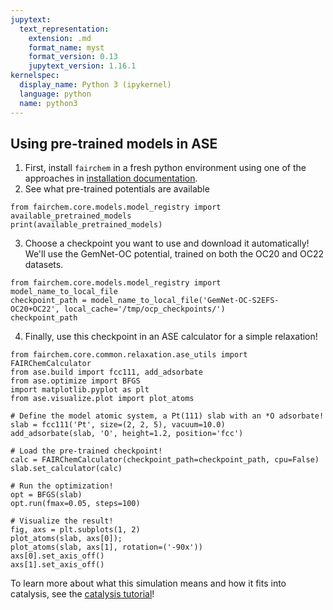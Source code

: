 ```yaml
---
jupytext:
  text_representation:
    extension: .md
    format_name: myst
    format_version: 0.13
    jupytext_version: 1.16.1
kernelspec:
  display_name: Python 3 (ipykernel)
  language: python
  name: python3
---
```


Using pre-trained models in ASE
----------

1. First, install `fairchem` in a fresh python environment using one of the approaches in [installation documentation](install).
2. See what pre-trained potentials are available 

```{code-cell} ipython3
from fairchem.core.models.model_registry import available_pretrained_models
print(available_pretrained_models)
```

3. Choose a checkpoint you want to use and download it automatically! We'll use the GemNet-OC potential, trained on both the OC20 and OC22 datasets.

```{code-cell} ipython3
from fairchem.core.models.model_registry import model_name_to_local_file
checkpoint_path = model_name_to_local_file('GemNet-OC-S2EFS-OC20+OC22', local_cache='/tmp/ocp_checkpoints/')
checkpoint_path
```

4. Finally, use this checkpoint in an ASE calculator for a simple relaxation!

```{code-cell} ipython3
from fairchem.core.common.relaxation.ase_utils import FAIRChemCalculator
from ase.build import fcc111, add_adsorbate
from ase.optimize import BFGS
import matplotlib.pyplot as plt
from ase.visualize.plot import plot_atoms

# Define the model atomic system, a Pt(111) slab with an *O adsorbate!
slab = fcc111('Pt', size=(2, 2, 5), vacuum=10.0)
add_adsorbate(slab, 'O', height=1.2, position='fcc')

# Load the pre-trained checkpoint!
calc = FAIRChemCalculator(checkpoint_path=checkpoint_path, cpu=False)
slab.set_calculator(calc)

# Run the optimization!
opt = BFGS(slab)
opt.run(fmax=0.05, steps=100)

# Visualize the result!
fig, axs = plt.subplots(1, 2)
plot_atoms(slab, axs[0]);
plot_atoms(slab, axs[1], rotation=('-90x'))
axs[0].set_axis_off()
axs[1].set_axis_off()
```

To learn more about what this simulation means and how it fits into catalysis, see the [catalysis tutorial](../tutorials/intro)!